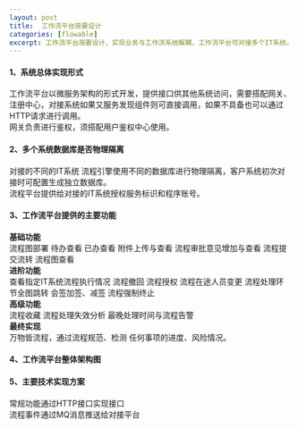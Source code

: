 ```yaml
---
layout: post
title:  工作流平台简要设计
categories: [flowable]
excerpt: 工作流平台简要设计，实现业务与工作流系统解耦，工作流平台可对接多个IT系统。
---
```

#### 1、系统总体实现形式
工作流平台以微服务架构的形式开发，提供接口供其他系统访问，需要搭配网关、注册中心，对接系统如果又服务发现组件则可直接调用，如果不具备也可以通过HTTP请求进行调用。  
网关负责进行鉴权，须搭配用户鉴权中心使用。

#### 2、多个系统数据库是否物理隔离
对接的不同的IT系统 流程引擎使用不同的数据库进行物理隔离，客户系统初次对接时可配置生成独立数据库。  
流程平台提供给对接的IT系统授权服务标识和程序账号。

#### 3、工作流平台提供的主要功能
**基础功能**  
流程图部署
待办查看
已办查看
附件上传与查看
流程审批意见增加与查看
流程提交流转
流程图查看  
**进阶功能**  
查看指定IT系统流程执行情况
流程撤回
流程授权
流程在途人员变更
流程处理环节全图跳转
会签加签、减签
流程强制终止  
**高级功能**  
流程收藏
流程处理失效分析
最晚处理时间与流程告警  
**最终实现**  
万物皆流程，通过流程规范、检测 任何事项的进度、风险情况。




#### 4、工作流平台整体架构图


#### 5、主要技术实现方案
常规功能通过HTTP接口实现接口  
流程事件通过MQ消息推送给对接平台
